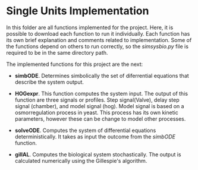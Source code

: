 # Single Units Implementation

In this folder are all functions implemented for the project. Here, it is possible to download each function to run it individually. Each function has its own brief explanation and comments related to implementation. 
Some of the functions depend on others to run correctly, so the *simsysbio.py* file is required to be in the same directory path. 

The implemented functions for this project are the next:
- **simbODE**. Determines simbolically the set of diferrential equations that describe the system output.

- **HOGexpr**. This function computes the system input. The output of this function are three signals or profiles. Step signal(Valve), delay step signal (chamber), and model signal (hog). Model signal is based on a osmorregulation process in yeast. This process has its own kinetic parameters, however these can be change to model other processes.

- **solveODE**. Computes the system of differential equations deterministically. It takes as input the outcome from the *simbODE* function.

- **gillAL**. Computes the biological system stochastically. The output is calculated numerically using the Gillespie's algorithm. 
